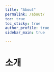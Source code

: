 ```yaml
---
title: "About"
permalink: /about/
toc: true
toc_sticky: true
author_profile: true
sidebar_main: true

---
```


# 소개

